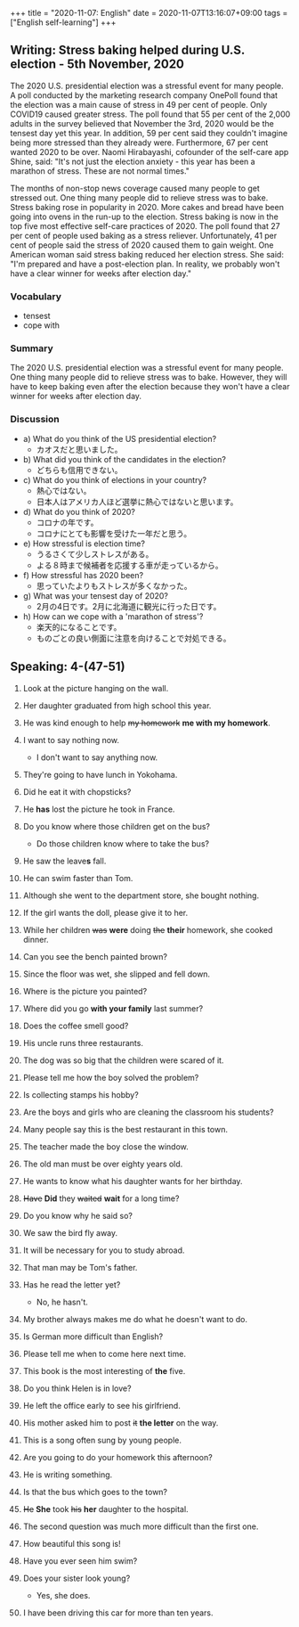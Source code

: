 +++
title =  "2020-11-07: English"
date = 2020-11-07T13:16:07+09:00
tags = ["English self-learning"]
+++

## Writing: Stress baking helped during U.S. election - 5th November, 2020

The 2020 U.S. presidential election was a stressful event for many people. A poll conducted by the marketing research company OnePoll found that the election was a main cause of stress in 49 per cent of people. Only COVID19 caused greater stress. The poll found that 55 per cent of the 2,000 adults in the survey believed that November the 3rd, 2020 would be the tensest day yet this year. In addition, 59 per cent said they couldn't imagine being more stressed than they already were. Furthermore, 67 per cent wanted 2020 to be over. Naomi Hirabayashi, cofounder of the self-care app Shine, said: "It's not just the election anxiety - this year has been a marathon of stress. These are not normal times."

The months of non-stop news coverage caused many people to get stressed out. One thing many people did to relieve stress was to bake. Stress baking rose in popularity in 2020. More cakes and bread have been going into ovens in the run-up to the election. Stress baking is now in the top five most effective self-care practices of 2020. The poll found that 27 per cent of people used baking as a stress reliever. Unfortunately, 41 per cent of people said the stress of 2020 caused them to gain weight.  One American woman said stress baking reduced her election stress. She said: "I'm prepared and have a post-election plan. In reality, we probably won't have a clear winner for weeks after election day."

### Vocabulary

* tensest
* cope with

### Summary

The 2020 U.S. presidential election was a stressful event for many people.
One thing many people did to relieve stress was to bake.
However, they will have to keep baking even after the election 
because they won't have a clear winner for weeks after election day.

### Discussion

* a) What do you think of the US presidential election?
    - カオスだと思いました。
* b) What did you think of the candidates in the election?
    - どちらも信用できない。
* c) What do you think of elections in your country?
    - 熱心ではない。
    - 日本人はアメリカ人ほど選挙に熱心ではないと思います。
* d) What do you think of 2020?
    - コロナの年です。
    - コロナにとても影響を受けた一年だと思う。
* e) How stressful is election time?
    - うるさくて少しストレスがある。
    - よる８時まで候補者を応援する車が走っているから。
* f) How stressful has 2020 been?
    - 思っていたよりもストレスが多くなかった。
* g) What was your tensest day of 2020?
    - 2月の4日です。2月に北海道に観光に行った日です。
* h) How can we cope with a 'marathon of stress'?
    - 楽天的になることです。
    - ものごとの良い側面に注意を向けることで対処できる。

## Speaking: 4-(47-51)

1. Look at the picture hanging on the wall.
2. Her daughter graduated from high school this year.
3. He was kind enough to help ~~my homework~~ **me with my homework**.
4. I want to say nothing now.
    - I don't want to say anything now.
5. They're going to have lunch in Yokohama.
6. Did he eat it with chopsticks?
7. He **has** lost the picture he took in France.
8. Do you know where those children get on the bus?
    - Do those children know where to take the bus?
9. He saw the leave**s** fall.
10. He can swim faster than Tom.

1. Although she went to the department store, she bought nothing.
2. If the girl wants the doll, please give it to her.
3. While her children ~~was~~ **were** doing ~~the~~ **their** homework, she cooked dinner.
4. Can you see the bench painted brown?
5. Since the floor was wet, she slipped and fell down.
6. Where is the picture you painted?
7. Where did you go **with your family** last summer?
8. Does the coffee smell good?
9. His uncle runs three restaurants.
10. The dog was so big that the children were scared of it.

1. Please tell me how the boy solved the problem?
2. Is collecting stamps his hobby?
3. Are the boys and girls who are cleaning the classroom his students?
4. Many people say this is the best restaurant in this town.
5. The teacher made the boy close the window.
6. The old man must be over eighty years old.
7. He wants to know what his daughter wants for her birthday.
8. ~~Have~~ **Did** they ~~waited~~ **wait** for a long time?
9. Do you know why he said so?
10. We saw the bird fly away.

1. It will be necessary for you to study abroad.
2. That man may be Tom's father.
3. Has he read the letter yet?
    - No, he hasn't.
4. My brother always makes me do what he doesn't want to do.
5. Is German more difficult than English?
6. Please tell me when to come here next time.
7. This book is the most interesting of **the** five.
8. Do you think Helen is in love?
9. He left the office early to see his girlfriend.
10. His mother asked him to post ~~it~~ **the letter** on the way.

1. This is a song often sung by young people.
2. Are you going to do your homework this afternoon?
3. He is writing something.
4. Is that the bus which goes to the town?
5. ~~He~~ **She** took ~~his~~ **her** daughter to the hospital.
6. The second question was much more difficult than the first one.
7. How beautiful this song is!
8. Have you ever seen him swim?
9. Does your sister look young?
    - Yes, she does.
10. I have been driving this car for more than ten years.

